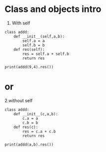 # Class and objects intro
1. With self
```
class addd:
    def __init__(self,a,b):
        self.a = a
        self.b = b
    def res(self):
        res = self.a + self.b
        return res

print(addd(9,4).res())
```
# or
2.without self
```
class addd:
    def __init__(c,a,b):
        c.a = a
        c.b = b
    def res(c):
        res = c.a + c.b
        return res

print(addd(a,b).res())
```
